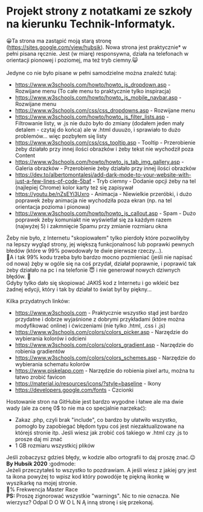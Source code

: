 <h1>Projekt strony z notatkami ze szkoły na kierunku Technik-Informatyk.</h1>

:grinning:Ta strona ma zastąpić moją starą stronę (https://sites.google.com/view/hubsik). Nowa strona jest praktycznie* w pełni pisana ręcznie. Jest (w miarę) responsywna, działa na telefonach w orientacji pionowej i poziomej, ma też tryb ciemny.:smiley_cat:<br> <br>
Jedyne co nie było pisane w pełni samodzielne można znaleźć tutaj:

* https://www.w3schools.com/howto/howto_js_dropdown.asp - Rozwijane menu (To całe menu to praktycznie tylko inspiracja)
* https://www.w3schools.com/howto/howto_js_mobile_navbar.asp - Rozwijane menu
* https://www.w3schools.com/css/css_dropdowns.asp - Rozwijane menu
* https://www.w3schools.com/howto/howto_js_filter_lists.asp - Filtrowanie listy, w .js nie dużo było do zmiany (dodałem jeden mały detalem - czytaj do końca) ale w .html duuużo, i sprawiało to dużo problemów... więc pozbyłem się listy
* https://www.w3schools.com/css/css_tooltip.asp - Tooltip - Przerobienie żeby działało przy innej ilości obrazków i żeby tekst nie wychodził poza Content
* https://www.w3schools.com/howto/howto_js_tab_img_gallery.asp - Galeria obrazków - Przerobienie żeby działało przy innej ilości obrazków
* https://dev.to/albertomontalesi/add-dark-mode-to-your-website-with-just-a-few-lines-of-code-5baf - Tryb ciemny - Dodanie opcji żeby na tel (najlepiej Chrome) kolor karty też się zapisywał
* https://youtu.be/nZsEYi3Uxro - Animacja - Niewielkie przeróbki, i dużo poprawek żeby animacja nie wychodziła poza ekran (np. na tel orientacja pozioma i pionowa)
* https://www.w3schools.com/howto/howto_js_callout.asp - Spam - Dużo poprawek żeby komuniakt nie wyświetlał się za każdym razem (najwyżej 5) i zakmnięcie Spamu przy zmianie rozmiaru okna

Żeby nie było, z Internetu "skopiowałem" tylko pierdoły które pozwoliłyby na lepszy wygląd strony, jej większą funkcjonalnosć lub poprawki pewnych błedów (które w 99% powodowały te dwie pierwsze rzeczy...). <br>
:thinking:A i tak 99% kodu trzeba było bardzo mocno pozmieniać (jeśli nie napisać od nowa) żęby w ogóle się na coś przydał, działał poprawnie, i poprawić tak żeby działało na pc i na telefonie :innocent: i nie generował nowych dziwnych błędów. :hankey: <br>
Gdyby tylko dało się skopiować JAKIŚ kod z Internetu i go wkleić bez żadnej edycji, który i tak by działał to świat był by piękny... <br>

Kilka przydatnych linków:

* https://www.w3schools.com - Praktycznie wszystko stąd jest bardzo przydatne i dobrze wyjaśnione z dobrymi przykładami (które można modyfikować online) i ćwiczeniami (nie tylko .html, .css i .js)
* https://www.w3schools.com/colors/colors_picker.asp - Narzędzie do wybierania kolorów i odcieni
* https://www.w3schools.com/colors/colors_gradient.asp - Narzędzie do robienia gradientów
* https://www.w3schools.com/colors/colors_schemes.asp - Narzędzie do wybierania schematu kolorów
* https://www.piskelapp.com - Narzędzie do robienia pixel artu, można tu łatwo zrobić favicon
* https://material.io/resources/icons/?style=baseline - Ikony
* https://developers.google.com/fonts - Czcionki

Hostowanie stron na GitHubie jest bardzo wygodne i łatwe ale ma dwie wady (ale za cenę 0$ to nie ma co specjalnie narzekać):

* Zakaz .php, czyli brak "include", co bardzo by ułatwiło wszystko, pomogło by zapobiegać błędom typu coś jest niezaktualizowane na którejś stronie itp. Jeśli wiesz jak zrobić coś takiego w .html czy .js to prosze daj mi znać
* 1 GB rozmiaru wszystkicj plików

Jeśli zobaczysz gdzieś błędy, w kodzie albo ortografii to daj proszę znać.:wink: <br>
<b>By Hubsik 2020</b> :godmode: <br>
Jeżeli przeczytałeś to wszystko to pozdrawiam. A jeśli wiesz z jakiej gry jest ta ikona powyżej to wpisz kod który powodóje tę piękną ikonkę w wyszikarkę na mojej stronie. <br>
:100:% Frekwencja Master Race <br>
<b>PS: </b>Proszę zignorować wszystkie "warnings". Nic to nie oznacza. Nie wierzysz? Odpal D O W O L N Ą inną stronę i się przekonaj.
